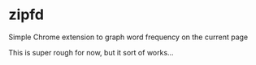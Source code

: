# zipfd
Simple Chrome extension to graph word frequency on the current page

This is super rough for now, but it sort of works...

